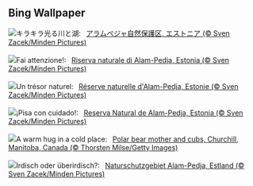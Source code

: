 ## Bing Wallpaper
![](https://www.bing.com/th?id=OHR.FrozenBog_JA-JP3036034875_UHD.jpg&w=1000)キラキラ光る川と湖:&nbsp;&ensp;[アラムペジャ自然保護区, エストニア (© Sven Zacek/Minden Pictures)](https://www.bing.com/th?id=OHR.FrozenBog_JA-JP3036034875_UHD.jpg)
<br><br/>
![](https://www.bing.com/th?id=OHR.FrozenBog_IT-IT1429362673_UHD.jpg&w=1000)Fai attenzione!:&nbsp;&ensp;[Riserva naturale di Alam-Pedja, Estonia (© Sven Zacek/Minden Pictures)](https://www.bing.com/th?id=OHR.FrozenBog_IT-IT1429362673_UHD.jpg)
<br><br/>
![](https://www.bing.com/th?id=OHR.FrozenBog_FR-FR5648130360_UHD.jpg&w=1000)Un trésor naturel:&nbsp;&ensp;[Réserve naturelle d'Alam-Pedja, Estonie (© Sven Zacek/Minden Pictures)](https://www.bing.com/th?id=OHR.FrozenBog_FR-FR5648130360_UHD.jpg)
<br><br/>
![](https://www.bing.com/th?id=OHR.FrozenBog_ES-ES4333267452_UHD.jpg&w=1000)¡Pisa con cuidado!:&nbsp;&ensp;[Reserva Natural de Alam-Pedja, Estonia (© Sven Zacek/Minden Pictures)](https://www.bing.com/th?id=OHR.FrozenBog_ES-ES4333267452_UHD.jpg)
<br><br/>
![](https://www.bing.com/th?id=OHR.MilsePolarBear_EN-GB6443152470_UHD.jpg&w=1000)A warm hug in a cold place:&nbsp;&ensp;[Polar bear mother and cubs, Churchill, Manitoba, Canada (© Thorsten Milse/Getty Images)](https://www.bing.com/th?id=OHR.MilsePolarBear_EN-GB6443152470_UHD.jpg)
<br><br/>
![](https://www.bing.com/th?id=OHR.FrozenBog_DE-DE6348025354_UHD.jpg&w=1000)Irdisch oder überirdisch?:&nbsp;&ensp;[Naturschutzgebiet Alam-Pedja, Estland (© Sven Zacek/Minden Pictures)](https://www.bing.com/th?id=OHR.FrozenBog_DE-DE6348025354_UHD.jpg)
<br><br/>
